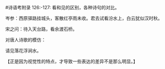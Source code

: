 #诗语考附录
126:-127:
看和见的区别，各种诗句的对比。

岑参：西原驿路挂城头，客散红亭雨未收。君去试看汾水上，白云犹似汉时秋。

宋之问：待入天台路，看余渡石桥。

对唐人诗歌的模仿：

请见落花浮涧水。

【正是因为视觉性的特点，才导致一些表达的差异不是那么明显。】
